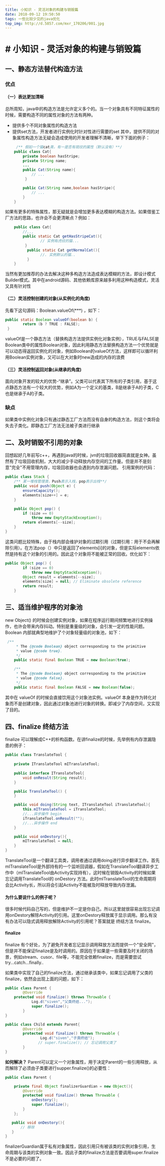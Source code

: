 ```yaml
---
title: 小知识 - 灵活对象的构建与销毁篇
date: 2018-09-12 19:50:50
tags: 一些比较少见的java优化
top_img: http://d.5857.com/mxr_170206/001.jpg
---
```


# # 小知识 - 灵活对象的构建与销毁篇
## 一、静态方法替代构造方法
### 优点
#### （一）表达更加清晰
总所周知，java中的构造方法是允许定义多个的。当一个对象具有不同特征属性的时候，需要构造不同的属性对象的方法有两种。
+ 提供多个不同对象属性的构造方法
+ 提供set方法，开发者进行实例化时针对性进行需要的set
其中，提供不同的对象属性构造方法无疑会造成使用的开发者理解不清晰，举下下面的例子：
``` java
     /** 假如一个猫cat类，有一是否有斑纹的属性（默认没有）**/
    public class Cat{
        private boolean hasStripe;
        private String name;
        ...
        public Cat(String name){
            // ...
         }

        public Cat(String name,boolean hasStripe){
            // ...
        }
    }
```
如果有更多的特殊属性，那无疑就是会增加更多表达模糊的构造方法。如果借鉴工厂方法的思路，也许会不会更清晰点？例如：
``` java
    public class Cat{    
        //,,,
        public static Cat getHasStripeCat(){
                // 实例有虎纹的猫...
         }
          public static Cat getNormalCat(){
                //. 实例默认的猫..
          }
    }
```
当然有更加推荐的办法去解决这种多构造方法造成表达模糊的方法，即设计模式Builder模式。其中在android源码、其他依赖库原来越多利用这种构造模式，灵活又具有针对性

#### （二）灵活控制创建的对象(从实例化的角度)
先看下这句源码：Boolean.valueOf(***) ，如下：

``` java
public static Boolean valueOf(boolean b) {
        return (b ? TRUE : FALSE);
 }
```
valueOf是一个静态方法（替换构造方法提供实例化对象实例），TRUE与FALSE是Boolean类中的属性Boolean对象，因此利用静态方法替换构造方法一个优势就是可以动态得返回实例化的对象，例如Boolean的valueOf方法，这样即可以循环利用Boolean实例对象，又可以在大对象时new造成的内存的浪费

#### （三）灵活控制返回对象(从继承的角度)
面向对象开发的较大的优势-“继承”。父类可以代表其下所有的子类引用，基于这点静态方法有一个较大的优势，例如A为一个定义的基类，B是继承于A的子类，C也是继承于A的子类。

### 缺点
如果类中实例化对象只有通过静态工厂方法而没有自身的构造方法，则这个类将会失去子类化。即静态工厂方法无法被子类进行继承

## 二、及时销毁不引用的对象
回想起好几年前写c++，再遇到java的时候，jvn的垃圾回收器简直就是女神。虽然有了垃圾回收机制，大大的减少手动释放内存空间的工作量。但是并不是刻意"完全"不用管理内存，垃圾回收器也会遇到内存泄漏问题。
引用案例的代码：

``` java 
public class Stack {
    /** 某一堆栈管理类，Push表示入栈，pop表示出栈**/
    public void push(Object e) {
        ensureCapacity();
        elements[size++] = e;
    }

    public Object pop() {
        if (size == 0)
            throw new EmptyStackException();
        return elements[--size];
    }
}
```
这类问题比较特殊，由于栈内部会维护对象的过期引用（过期引用：用于不会再解除引用）。在方法pop（）中只是返回了elements[i]的对象，但是实际elements依然是持有这个对象的引用的。因此这个对象将不能被正常的回收。优化如下：

``` java
public Object pop() {
        if (size == 0)
            throw new EmptyStackException();
        Object result = elements[--size];
        elements[size] = null; // Eliminate obsolete reference
        return result;
    }
```

## 三、适当维护程序的对象池
new Object() 的时候会创建实例对象，如果在程序运行期间频繁地进行实例操作，也许会带来内存抖动。特别是重量级的对象，会引发一定的性能问题。
Boolean 内部就典型地维护了个对象轻量级的对象池，如下：
``` java
 /**
     * The {@code Boolean} object corresponding to the primitive
     * value {@code true}.
     */
    public static final Boolean TRUE = new Boolean(true);

    /**
     * The {@code Boolean} object corresponding to the primitive
     * value {@code false}.
     */
    public static final Boolean FALSE = new Boolean(false);
```
其中在 valueOf 的时候会直接饮用这个对象池实例。valueOf 本身是作为转化对象而不是创建对象，因此通过对象池进行对象的转换。即减少了内存空间，又实现了目的。

## 四、finalize 终结方法
finalize 可以理解成C++的析构函数。在讲finalize的时候，先举例有内存泄漏隐患的例子：
``` java
public class TranslateTool {
    
    private ITranslateTool mITranslateTool;
    
    public interface ITranslateTool{
        void onResult(String result);
    }

    public TranslateTool() {
    }

    public void doing(String text, ITranslateTool iTranslateTool){
        this.mITranslateTool = iTranslateTool;
        //...异步操作 begin
        iTranslateTool.onResult("");
        //...异步操作 end
    }

    public void onDestory(){
        mITranslateTool = null;
    }
}
```
TranslateTool是一个翻译工具类，调用者通过调用doing进行异步翻译工作。首先mITranslateTool是外部持有的一个监听回调器，假如在TranslateTool翻译异步工作中（mITranslateTool由Activity实现持有），这时候在销毁Activity的时候如果忘记调用TranslateTool的 onDestory 方法。此时mITranslateTool的生命周期将会比Activity长，所以将会引起Activity不能被及时释放导致内存泄漏。

#### **为什么要说什么的例子呢？**
很多时候代码自己写的，但是维护不一定是你自己。所以这里就很容易出现忘记调用onDestory解除Activity的引用。这里onDestory释放属于显示调用。那么有没有办法可以隐式调用释放解除Activity的引用呢？答案就是 终结方法 finalize。

#### **finalize**
finalize 有个好处，为了避免开发者忘记显示调用释放方法而提供一个"安全网"，但是并不能保证finalize是及时调用的。原因在于如果是一些需要及时关闭的场景，例如stream、cusor、file等，不能完全依赖finalize，而是需要尝试try...catch...finally..

如果类中实现了自己的finalize方法，通过继承该类中，如果忘记调用了父类的finalize，依然会出现上面的问题，如下：

``` java
public class Parent {
        @Override
    protected void finalize() throws Throwable {
            Log.d("siven","父类终结...");
            super.finalize();
        }
}

public class Child extends Parent{
        @Override
        protected void finalize() throws Throwable {
                Log.d("siven","子类终结");
               // super.finalize(); // 忘记调用父类了
        }
}
```
**如何解决？**
Parent可以定义一个对象属性，用于决定Parent的一些引用释放，从而解除了必须由子类要进行supper.finalize()的必要性：

``` java
public class Parent {

    private final Object finalizerGuardian = new Object(){
        @Override
        protected void finalize() throws Throwable {
            onDestory();
            super.finalize();
        }
    };

   public void onDestory(){
       // 移除
   }
}
```
finalizerGuardian属于私有对象属性，因此引用只有被该类的实例对象引用，生命周期与该类的实例对象一致。因此子类的finalize方法是否要调用super.finalize不是必要的问题了。